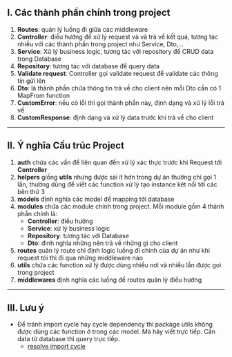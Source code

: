 ## I. Các thành phần chính trong project

1. **Routes**: quản lý luồng đi giữa các middleware
2. **Controller**: điều hướng để xử lý request và và trả về kết quả, tương tác nhiều với các thành phần trong project như Service, Dto,...
3. **Service**: Xử lý business logic, tương tác với repository để CRUD data trong Database
4. **Repository**: tương tác với database để query data
5. **Validate request**: Controller gọi validate request để validate các thông tin gửi lên
6. **Dto**: là thành phần chứa thông tin trả về cho client nên mỗi Dto cần có 1 MapFrom function
7. **CustomError**: nếu có lỗi thì gọi thành phần này, định dạng và xử lý lỗi trả về
8. **CustomResponse**: định dạng và xử lý data trước khi trả về cho client

---

## II. Ý nghĩa Cấu trúc Project

1. **auth** chứa các vấn đề liên quan đến xử lý xác thực trước khi Request tới **Controller**
2. **helpers** giống **utils** nhưng được sài ít hơn trong dự án thường chỉ gọi 1 lần, thường dùng để viết các function xử lý tạo instance kêt nối tới các bên thứ 3
3. **models** định nghĩa các model để mapping tới database
4. **modules** chứa các module chính trong project. Mỗi module gồm 4 thành phần chính là:
   - **Controller**: điều hướng
   - **Service**: xử lý business logic
   - **Repository**: tương tác với Database
   - **Dto**: đinh nghĩa những nên trả về những gì cho client
5. **routes** quản lý route chỉ định logic luồng đi chính của dự án như khi request tói thì đi qua những middleware nào
6. **utils** chứa các function xử lý được dùng nhiều nơi và nhiều lần được gọi trong project
7. **middlewares** định nghĩa các luồng để routes quản lý điều hướng

---

## III. Lưu ý

- Để tránh import cycle hay cycle dependency thì package utils không được dùng các function ở trong các model. Mà hãy viết trực tiếp. Cần data từ database thì query trực tiếp.
  - [resolve import cycle](https://jogendra.dev/import-cycles-in-golang-and-how-to-deal-with-them)
